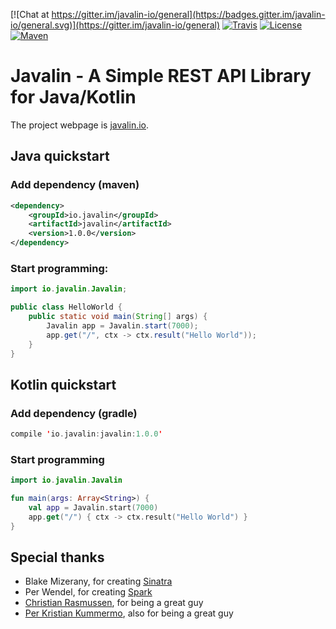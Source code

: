 [![Chat at https://gitter.im/javalin-io/general](https://badges.gitter.im/javalin-io/general.svg)](https://gitter.im/javalin-io/general)
[![Travis](https://img.shields.io/travis/tipsy/javalin.svg)](https://travis-ci.org/tipsy/javalin/builds)
[![License](https://img.shields.io/badge/License-Apache%202.0-blue.svg)](https://opensource.org/licenses/Apache-2.0)
[![Maven](https://img.shields.io/maven-central/v/io.javalin/javalin.svg)](https://search.maven.org/#search%7Cgav%7C1%7Cg%3A%22io.javalin%22%20AND%20a%3A%22javalin%22)

# Javalin - A Simple REST API Library for Java/Kotlin

The project webpage is [javalin.io](https://javalin.io).

## Java quickstart

### Add dependency (maven)

```xml
<dependency>
    <groupId>io.javalin</groupId>
    <artifactId>javalin</artifactId>
    <version>1.0.0</version>
</dependency>
```

### Start programming:

```java
import io.javalin.Javalin;

public class HelloWorld {
    public static void main(String[] args) {
        Javalin app = Javalin.start(7000);
        app.get("/", ctx -> ctx.result("Hello World"));
    }
}
```

## Kotlin quickstart

### Add dependency (gradle)
```kotlin
compile 'io.javalin:javalin:1.0.0'
```

### Start programming
```kotlin
import io.javalin.Javalin

fun main(args: Array<String>) {
    val app = Javalin.start(7000)
    app.get("/") { ctx -> ctx.result("Hello World") }
}
```

## Special thanks
* Blake Mizerany, for creating [Sinatra](http://www.sinatrarb.com/)
* Per Wendel, for creating [Spark](http://sparkjava.com/)
* [Christian Rasmussen](https://github.com/chrrasmussen), for being a great guy
* [Per Kristian Kummermo](https://github.com/pkkummermo), also for being a great guy
